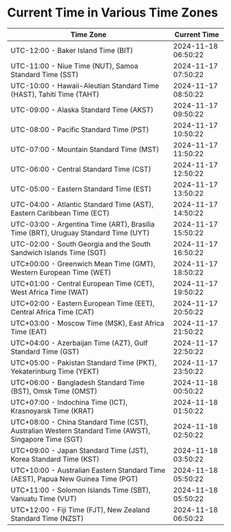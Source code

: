 # Current Time in Various Time Zones

| Time Zone | Current Time |
|-----------|--------------|
| UTC-12:00 - Baker Island Time (BIT) | 2024-11-18 06:50:22 |
| UTC-11:00 - Niue Time (NUT), Samoa Standard Time (SST) | 2024-11-17 07:50:22 |
| UTC-10:00 - Hawaii-Aleutian Standard Time (HAST), Tahiti Time (TAHT) | 2024-11-17 08:50:22 |
| UTC-09:00 - Alaska Standard Time (AKST) | 2024-11-17 09:50:22 |
| UTC-08:00 - Pacific Standard Time (PST) | 2024-11-17 10:50:22 |
| UTC-07:00 - Mountain Standard Time (MST) | 2024-11-17 11:50:22 |
| UTC-06:00 - Central Standard Time (CST) | 2024-11-17 12:50:22 |
| UTC-05:00 - Eastern Standard Time (EST) | 2024-11-17 13:50:22 |
| UTC-04:00 - Atlantic Standard Time (AST), Eastern Caribbean Time (ECT) | 2024-11-17 14:50:22 |
| UTC-03:00 - Argentina Time (ART), Brasília Time (BRT), Uruguay Standard Time (UYT) | 2024-11-17 15:50:22 |
| UTC-02:00 - South Georgia and the South Sandwich Islands Time (SGT) | 2024-11-17 16:50:22 |
| UTC±00:00 - Greenwich Mean Time (GMT), Western European Time (WET) | 2024-11-17 18:50:22 |
| UTC+01:00 - Central European Time (CET), West Africa Time (WAT) | 2024-11-17 19:50:22 |
| UTC+02:00 - Eastern European Time (EET), Central Africa Time (CAT) | 2024-11-17 20:50:22 |
| UTC+03:00 - Moscow Time (MSK), East Africa Time (EAT) | 2024-11-17 21:50:22 |
| UTC+04:00 - Azerbaijan Time (AZT), Gulf Standard Time (GST) | 2024-11-17 22:50:22 |
| UTC+05:00 - Pakistan Standard Time (PKT), Yekaterinburg Time (YEKT) | 2024-11-17 23:50:22 |
| UTC+06:00 - Bangladesh Standard Time (BST), Omsk Time (OMST) | 2024-11-18 00:50:22 |
| UTC+07:00 - Indochina Time (ICT), Krasnoyarsk Time (KRAT) | 2024-11-18 01:50:22 |
| UTC+08:00 - China Standard Time (CST), Australian Western Standard Time (AWST), Singapore Time (SGT) | 2024-11-18 02:50:22 |
| UTC+09:00 - Japan Standard Time (JST), Korea Standard Time (KST) | 2024-11-18 03:50:22 |
| UTC+10:00 - Australian Eastern Standard Time (AEST), Papua New Guinea Time (PGT) | 2024-11-18 05:50:22 |
| UTC+11:00 - Solomon Islands Time (SBT), Vanuatu Time (VUT) | 2024-11-18 05:50:22 |
| UTC+12:00 - Fiji Time (FJT), New Zealand Standard Time (NZST) | 2024-11-18 06:50:22 |
